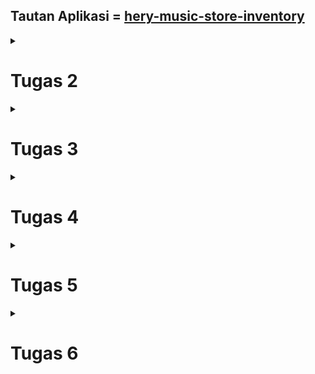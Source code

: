 ## Tautan Aplikasi = [hery-music-store-inventory](https://hery-music-store-inventory.adaptable.app/main/)

<details>
<summary><b><h1>Tugas 2</h1></b></summary>

### 1. Jelaskan bagaimana cara kamu mengimplementasikan checklist di atas secara step-by-step.

   1. Membuat sebuah proyek Django baru.
      - Pertama buat virtual environment pada direktori lokal untuk proyek Django
        ```
        python -m venv env
        ```
      - Aktifkan virtual environment dengan perintah
        ```
        env\Scripts\activate.bat
        ```
      - Saya buat berkas `requirements.txt` pada direktori yang sama dan Saya tambahkan beberapa dependencies
      - Saya Pasang dependencies untuk proyek dengan perintah
        ```
        pip install -r requirements.txt
        ```
      - Saya buat proyek Django saya dengan perintah
        ```
        django-admin startproject hery_music_store_inventory .
        ```
      - Untuk keperluan deployment, saya tambahkan  `"*"` untuk `ALLOWED_HOSTS` di `settings.py`
      - Terakhir, saya tambahkan berkas `.gitignore` agar beberapa hal dapat diabaikan GitHub
        
  2. Membuat aplikasi dengan nama `main` pada proyek tersebut.
     - Pada virtual environment, saya jalankan perintah `python manage.py startapp main` untuk membuat aplikasi main pada proyek
     - Saya tambahkan `'main'` pada variabel `INSTALLED_APPS` di `settings.py` yang berada pada direktori proyek
     - Lalu saya tambahkan folder `templates` pada direktori `main`, dan di dalamnya saya buat berkas `main.html` sebagai template html
       
  3. Melakukan routing pada proyek agar dapat menjalankan aplikasi `main`.
     - Pada berkas `urls.py` pada direktori proyek, saya tambahkan `path('main/', include('main.urls')),` pada variabel `urlpatterns`
       
  4. Membuat model pada aplikasi `main` dengan nama `Item`
     - Pada `models.py`, saya tambahkan class `Item` dengan atribut:
       - name
       - date_added
       - price
       - description
       - amount
         
  5. Membuat sebuah fungsi pada `views.py` untuk dikembalikan ke dalam sebuah template HTML yang menampilkan nama aplikasi serta nama dan kelas kamu.
     - Pada `views.py` saya tambahkan fungsi dengan nama `show_main` dengan context `'application_name'`, `name`, dan `class`. lalu saya render context ke `main.html`
     - Pada `main.html` saya buat parameter bebas dengan sintaks `{{  }}` dimana nilai dari konteks akan di oper kedalam parameter bebas tersebut

  6. Membuat sebuah routing pada `urls.py` aplikasi `main` untuk memetakan fungsi yang telah dibuat pada `views.py`.
     - pada direktori `main`, saya tambahkan berkasa baru `urls.py`, didalamnya saya tambahkan variabel `app_name = 'main'` dan variabel `urlpatterns` yang didalamnya saya tambahkan `path('', show_main, name='show_main'),`

   7. Melakukan deployment ke Adaptable terhadap aplikasi yang sudah dibuat.
      - Sebelum melakukan deployment, saya lakukan `add`, `commit`, `push` pada repositori GitHub bernama hery_music_store_inventory
      - Setelah itu saya deploy aplikasi saya ke Adaptable dengan ketentuan template deployment `Python App Template` dan tipe basis data `PostgreSQL`
     
### 2. Buatlah bagan yang berisi request client ke web aplikasi berbasis Django beserta responnya dan jelaskan pada bagan tersebut kaitan antara `urls.py`, `views.py`, `models.py`, dan berkas `html`.
![Bagan](https://github.com/MahogaHeryasa/hery_music_strore_inventory/assets/124902537/1a5949be-60ac-4669-8f0f-2d8f80af8d41)

### 3. Jelaskan mengapa kita menggunakan virtual environment? Apakah kita tetap dapat membuat aplikasi web berbasis Django tanpa menggunakan virtual environment?

Virtual environment digunakan untuk menggisolasi ketergantungan dan kebutuhan library suatu proyek. Virtual environment memungkinkan suatu proyek menggunakan suatu versi Django dan suatu proyek lain menggunakan versi Django yang lain. Kita tetap dapat membuat aplikasi web berbasis Django tanpa menggunakan virtual environment, namun semua proyek yang ada hanya akan menggunakan versi Django tertinggi sehingga tidak terdapat isolasi untuk masing-masing proyek.    

### 4. Jelaskan apakah itu MVC, MVT, MVVM dan perbedaan dari ketiganya.

- MVC: Arsitektur yang menggunakan `Model` sebagai penggelola data dan pengghubung dengan database, `View` menampilkan response berdasarkan input pengguna, `Controller` sebagai penerima input dan komunikator antara view dan model
- MVT: Arsitektur yang menggunakan `Model` sebagai penggelola data dan pengghubung dengan database, `View` yang menampilkan response berdasarkan data pada database dan ditampilkan melalui template html, `Template` Template HTML yang berfungsi sebagai tampilan untuk user
- MVVM: Arsitektur yang menggunakan `Model` sebagai penggelola data dan pengghubung dengan database, `View` yang menampilkan response, `ViewModel` sebagai penggubung langsung antara model dan view. ViewModel terdiri dair Model yang diubah menjadi View

Perbasarkan penjelasan diatas, perbedaan antara ketiganya adalah MVC berfokus pada pengendalian alur kerja aplikasi, MVT memiliki view yang berperan lebih sebagai pengendali tampilan, sementara logika bisnisnya diatur di Model dan Template, dan MVVM memiliki sistem yang mengikat data dengan tampilan secara langsung. 

</details>

<details>
<summary><b><h1>Tugas 3</h1></b></summary>

### 1. Apa perbedaan antara form POST dan form GET dalam Django?

Form POST digunakan ketika permintaan pada form akan merubah kondisi sistem server, POST dapat merubah database pada server secara langsung. implementasi form POST lebih aman dibandingkan form GET karena nilai variabel data tidak ditampilkan di URL. Sementara form GET membungkus data pada form dengan sistem 'key & value' lalu data tersebut dimasukkan kealam sebuah URL, sehingga implementasinya kurang aman dibandingkan form POST karena semua orang dapat mengakses URL tersebut. Form GET hanya mengembalikan suatu data namun tidak merubah kondisi sistem server dan tidak ada data yang masuk database.

### 2. Apa perbedaan utama antara XML, JSON, dan HTML dalam konteks pengiriman data?

HTML adalah pilar utama dalam pengembangan platform, HTML digunakan sebagai struktur suatu halaman pada web, sehingga pengiriman data juga tergabung dalam struktur tersebut. Sementara, JSON dan XML adalah representasi data yang digunakan dalam pertukaran data antaraplikasi. JSON mengrimkan data dengan sistem 'key & value', mudah di baca, dan cocok untuk data yang ringan. XML mengirimkan data dengan sistem terstruktur seperti *tree*, dimulai dari *root* dan masuk ke *branch*, cocok untuk data yang terstruktur dan *self-describing*. 

### 3. Mengapa JSON sering digunakan dalam pertukaran data antara aplikasi web modern?

JSON sering digunakan dalam pertukaran data antara aplikasi web modern karena memiliki format yang ringan dan efisien, mudah dipahami oleh manusia dan mesin, independen dari bahasa pemrograman, memiliki kompabilitas dengan JavaScript yang juga mempermudah penulisan dan pembacaan data, serta tidak memerlukan tag seperti pada format XML. 

### 4. Jelaskan bagaimana cara kamu mengimplementasikan checklist di atas secara step-by-step

   1. Membuat input `form` untuk menambahkan objek model pada app sebelumnya.
      - Pertama saya buat file `forms.py` pada direktori `main` sebagai struktur form
      - Pada `forms.py` saya buat class `ItemForm`  
        ``` python
         class ItemForm(ModelForm):
             class Meta:
                 model = Item
                 fields = ["name", "price", "description", "amount"]
        ```
        class ini digunakan sebagai struktur yang menyambungkan model dan field model yang akan digunakan untuk menyimpan data dari form
      - Saya buat berkas `create_item.html` pada direktori `main/templates` sebagai template html yang menunjukkan form
      - Pada `views.py` saya tambahkan fungsi `create_item`
        ``` python
        def create_item(request):
             form = ItemForm(request.POST or None)
   
             if form.is_valid() and request.method == "POST":
                 form.save()
                 return HttpResponseRedirect(reverse('main:show_main'))
   
             context = {'form': form}
             return render(request, "create_item.html", context)
        ```
        fungsi ini digunakan untuk membuat form yang ditunjukkan ke client melalui `create_item.html` dan menyimpan data dari form tersebut
      - pada fungsi `show main` saya tambahkan `items` pada `context` dimana `items = Item.objects.all()`, untuk menunjukkan items di database yang telah di add di form
      - pada `main.html` saya tambahkan tabel yang menunjukkan seluruh item di database
        
   2. Tambahkan 5 fungsi `views` untuk melihat objek yang sudah ditambahkan dalam format HTML, XML, JSON, XML by ID, dan JSON by ID.
      - fungsi HTML pada `views.py` adalah fungsi `show_main` yang sudah dibuat sebelumnya
      - fungsi XML pada `views.py` adalah fungsi `show_xml` yang saya tambahkan
        ``` python
        def show_xml(request):
          data = Item.objects.all()
          return HttpResponse(serializers.serialize("xml", data), content_type="application/xml")
        ```
        fungsi ini mengambil seluruh item dan mengembalikannya dalam format xml
      - fungsi JSON pada `views.py` adalah fungsi `show_json` yang saya tambahkan
        ``` python
         def show_json(request):
             data = Item.objects.all()
             return HttpResponse(serializers.serialize("json", data), content_type="application/json")
        ```
        fungsi ini mengambil seluruh item dan mengembalikannya dalam format json
      - fungsi XML by ID pada `views.py` adalah fungsi `show_xml_by_id` yang saya tambahkan
        ``` python
         def show_xml_by_id(request, id):
             data = Item.objects.filter(pk=id)
             return HttpResponse(serializers.serialize("xml", data), content_type="application/xml")
        ```
        fungsi ini mengambil salah satu item berdasarkan id nya dan mengembalikannya dalam format xml
      - fungsi JSON by ID pada `views.py` adalah fungsi `show_json_by_id` yang saya tambahkan
        ``` python
         def show_json_by_id(request, id):
             data = Item.objects.filter(pk=id)
             return HttpResponse(serializers.serialize("json", data), content_type="application/json")
        ```
        fungsi ini mengambil salah satu item berdasarkan id nya dan mengembalikannya dalam format json
        
   3. Membuat routing URL untuk masing-masing `views` yang telah ditambahkan.
      - pada `urls.py` yang berada di direktori `main` saya import semua jenis `views` yang telah dibuat
        ``` python
        from main.views import show_main, create_item, show_xml, show_json, show_xml_by_id, show_json_by_id
        ```
      - saya tambahkan path url pada list `urlpatterns` dari semua `views` (kecuali show_main yang telah ditambahkan sebelumnya)
        ``` python
        ...
        path('xml/', show_xml, name='show_xml'),
        path('json/', show_json, name='show_json'), 
        path('xml/<int:id>/', show_xml_by_id, name='show_xml_by_id'),
        path('json/<int:id>/', show_json_by_id, name='show_json_by_id'),
        ...
        ```
### Screenshot dari hasil akses URL pada Postman

![messageImage_1695143950878](https://github.com/MahogaHeryasa/hery_music_strore_inventory/assets/124902537/622c16d3-01b2-4dae-bcef-7409b8c0b1a9)

![messageImage_1695143978588](https://github.com/MahogaHeryasa/hery_music_strore_inventory/assets/124902537/1b65f895-96b2-429d-b2f7-4bf606ba6a77)

![messageImage_1695144006197](https://github.com/MahogaHeryasa/hery_music_strore_inventory/assets/124902537/7351f0db-5987-4004-97c9-3d6f1f206fcc)

![messageImage_1695144098125](https://github.com/MahogaHeryasa/hery_music_strore_inventory/assets/124902537/67a10bf9-98bc-40a3-b39c-43572b4a8b6a)

![messageImage_1695144073686](https://github.com/MahogaHeryasa/hery_music_strore_inventory/assets/124902537/fd197266-eea5-4ddb-8680-2fb1f8617fb0)

</details>

<details>
<summary><b><h1>Tugas 4</h1></b></summary>

### 1. Apa itu Django `UserCreationForm`, dan jelaskan apa kelebihan dan kekurangannya?
`UserCreationForm` adalah modul *build-in* pada Django yang bertindak sebagai form untuk membuat akun user baru pada aplikasi kita. for ini memiliki tiga `fields`, username, password1, dan password2(Digunakan untuk mengkonfirmasi password). Beberapa kelebihan `UserCreationForm` diantaranya, mudah digunakan karena hanya perlu mengimpor dan mengimplementasikkannya pada method di views.py, validasi input sudah dibuat secara otomatis dari `UserCreationForm`, serta mudah diintegrasikan dengan model `user` bawaan Django. Namun, `UserCreationForm` juga memiliki kekurangan diantaranya, tampilan form yang sangat sederhana sehingga kurangnya sentuhan personalisasi dari segi design, sistem keamanan dan autentikasi bawaan `UserCreationForm` yang kurang, serta kurangnya fungsionalitas seperti verivikasi email yang memerlukan kustomisasi yang kompleks sehingga mematahkan fungsi awal `UserCreationForm` yang seharusnya memudahkan.

### 2. Apa perbedaan antara autentikasi dan otorisasi dalam konteks Django, dan mengapa keduanya penting?
   - Autentikasi adalah proses verifikasi kesesuaian pengguna dan indetitas pengguna yang mereka klaim sebagai kebenaran identitas mereka.
   - Otorisasi adalah pembatasan terhadap hal yang boleh dan tidak boleh dilakukan di aplikasi oleh user yang telah ter-autentikasi.

Kedua hal ini penting karena dengan autentikasi dan otorisasi keamanan privasi data pengguna aplikasi kita terjaga dan  sistem aplikasi kita terjaga dengan aman dengan adanya batasan user. 

### 3. Apa itu cookies dalam konteks aplikasi web, dan bagaimana Django menggunakan cookies untuk mengelola data sesi pengguna?

Cookies adalah kumpulan data yang berisi rekam jejak dan aktivitas user ketika user menelusuri sebuah web. Cookies diterima komputer dari sebuah situs dan dikirimakan kembali ke situs yang dikunjungi sehingga *activity, preferences, login information* user dapat diingat sebuah web. Django menangani cookies secara otomatis. Ketika user menyimpan atau mengambil data dari suatu sesi web, Django akan menghasilkan cookie sesi yang sesuai dan mengirimkannya ke user.

### 4. Apakah penggunaan cookies aman secara default dalam pengembangan web, atau apakah ada risiko potensial yang harus diwaspadai?

Secara default, penggunaan cookies aman-aman saja jika cookies digunakan untuk menyimpan data user yang tidak rahasia, namun masih terdapat beberapa resiko potensial yang harus diwaspadai diantaranya, 
 - Session Hijacking: ketika cookies sesi dicuri oleh penyerang dan penyerang tersebut dapat dengan sah menjadi pengguna yang memiliki cookies sesi tersebut, penyerang dapat mengambil serta mengubah data pengguna didalam aplikasi.
 - Cookies Poisoning: ketika penyerang mencoba meracuni cookie pengguna dengan data yang tidak sah atau berbahaya.
 - Autauthentication bypass: user dapat menggunakan cookies untuk menembus otoritas aplikasi kita
 - Man-in-the-Middle (MITM) Attacks: serangan dari seorang penyerang yang berinteraksi diantara aplikasi dan user, penyerang bisa mengambil cookie saat berkomunikasi dengan server dan mengambil data privasi user.

### 5. Jelaskan bagaimana cara kamu mengimplementasikan checklist di atas secara step-by-step.

   1. Mengimplementasikan fungsi registrasi, login, dan logout untuk memungkinkan pengguna untuk mengakses aplikasi sebelumnya dengan lancar.
      - Pertama, saya *import* beberapa method dan class untuk pembuatan form registerasi dan login serta fungsi logout
        ``` python
        from django.shortcuts import redirect
        from django.contrib.auth.forms import UserCreationForm
        from django.contrib import messages
        from django.contrib.auth import authenticate, login, logout
        from django.contrib.auth.decorators import login_required  
        ```
      - Saya buat fungsi `register`, `login_user`, `logout_user` pada berkas `views.py`
         - fungsi `register` akan menerima user baru dengan menggunakan `UserCreationForm` dan menyimpannya pada database
          ``` python
          def register(request):
             form = UserCreationForm()

          if request.method == "POST":
              form = UserCreationForm(request.POST)
              if form.is_valid():
                  form.save()
                  messages.success(request, 'Your account has been successfully created!')
                  return redirect('main:login')
             context = {'form':form}
             return render(request, 'register.html', context)
          ```
          - fungsi `login_user` akan menerima input username dan password dan akan dicocokan dengan user pada data base dengan method `authenticate`
            ``` python
            def login_user(request):
                if request.method == 'POST':
                  username = request.POST.get('username')
                  password = request.POST.get('password')
                  user = authenticate(request, username=username, password=password)
                  if user is not None:
                     login(request, user)
                     return redirect('main:show_main')
                 else:
                     messages.info(request, 'Sorry, incorrect username or password. Please try again.')
                context = {}
                return render(request, 'login.html', context)
            ```
          - fungsi `logout_user` akan me-*logout* user yang berada pada server dan melakukan *redirect* ke halaman login kembali
            ``` python
            def logout_user(request):
                logout(request)
                return redirect('main:login')
            ```
      - Saya buat template html `register.html` dan `login.html` pada direktori `main\templates` sebagai tampilan form register dan login serta tombol `logout` pada `main.html`
      - Saya *import* fungsi-fungsi diatas pada `urls.py` untuk melakukan routing
        ``` python
        from main.views import ... register, login_user, logout_user
        ```
      - Saya tambahkan path url pada list `urlpatterns`
        ``` python
        ...
        path('register/', register, name='register'),
        path('login/', login_user, name='login'),
        path('logout/', logout_user, name='logout'),
        ...
        ```    
   2. Menghubungkan model `Item` dengan `User`.
      - Pertama, saya *import* class User untuk menyambungkan user pada models
        ``` python
        from django.contrib.auth.models import User
        ```
      -  Saya tambahkan atribut `user` pada model `Item` untuk menyimpan user pada database
         ``` python
         user = models.ForeignKey(User, on_delete=models.CASCADE)
         ```
      - Pada fungsi `create_item` saya tambahkan potongan kode berikut agar item yang dibuat sesuai dengan user yang login
        ``` python
        ...
        if form.is_valid() and request.method == "POST":
           item = form.save(commit=False)
           item.user = request.user
           item.save()
        ...
        ```
      - Saya lakukan migrasi aplikasi untuk atribut baru `user` pada model `Item` degan perintah `python manage.py makemigration` dan `python manage.py migrate`
        
   4. Membuat dua akun pengguna dengan masing-masing tiga *dummy data* menggunakan model yang telah dibuat pada aplikasi sebelumnya untuk setiap akun di lokal.

      - Pertama, regiter dua user pada form `registeration` aplikasi yang telah dibuat
        
        ![image](https://github.com/MahogaHeryasa/hery_music_strore_inventory/assets/124902537/e11417db-5b21-4ea0-be6c-6c095e388657)

        ![image](https://github.com/MahogaHeryasa/hery_music_strore_inventory/assets/124902537/9b00b9c8-7880-4f64-a8f3-c325608c6b46)

      - Login kedua user tersebut

        ![image](https://github.com/MahogaHeryasa/hery_music_strore_inventory/assets/124902537/47aa78be-87d1-458b-b77a-2943fc888924)

        ![image](https://github.com/MahogaHeryasa/hery_music_strore_inventory/assets/124902537/a61d74d9-4e34-4568-8fcb-dc79e2f00a14)

      - Tambahkan tiga item dengan mengisi form `create_item`

        ![image](https://github.com/MahogaHeryasa/hery_music_strore_inventory/assets/124902537/3ee83374-8077-4156-91c1-9890d4227470)

      - Berikut hasil kedua akun pengguna

        ![image](https://github.com/MahogaHeryasa/hery_music_strore_inventory/assets/124902537/081449ce-83ff-4e39-953e-83a9cdf2e569)

        ![image](https://github.com/MahogaHeryasa/hery_music_strore_inventory/assets/124902537/fdb6c195-3848-42ae-add7-a2cb6f96c756)

   6. Menampilkan detail informasi pengguna yang sedang `logged in` seperti username dan menerapkan `cookies` seperti last login pada halaman utama aplikasi.
      - Pada fungsi `show_main` saya tambahkan context `user_name` untuk memberikan nama user login pada template `main.html` 
        ``` python
        'user_name': request.user.username,
        ```
      - Pada `main.html` saya tambahkan
        ``` html
        ...
        <h3 style="color:#99764b;">User: {{ user_name }} </h3>
        ...
        ```
        untuk menampilkan user yang login pada web
      - Saya lakukan import `import datetime` untuk waktu login pada penerapan `cookies`
      - Pada fungsi `login_user` saya ubah blok kode bagian berikut
        ``` python
        ...
        if user is not None:
          login(request, user)
          response = HttpResponseRedirect(reverse("main:show_main")) 
          response.set_cookie('last_login', str(datetime.datetime.now()))
          return response
        ...
        ```
        agar set cookie waktu `'last_login'` pada user yang baru login,
        dan mengubah fungsi `logout_user`
        ``` python
        def logout_user(request):
          logout(request)
          response = HttpResponseRedirect(reverse('main:login'))
          response.delete_cookie('last_login')
          return response
        ```
        agar menghapus cookie saat user logout
      - Pada fungsi `show_main` saya tambahkan context `last_login` untuk memberikan waktu user terakhir login pada template `main.html` 
        ``` python
        'last_login': request.COOKIES['last_login'],
        ```
      - Pada `main.html` saya tambahkan
        ``` html
        ...
        <h5>{{user_name}}'s last login: {{ last_login }}</h5>
        ...
        ```
        untuk menampilkan waktu terakhir login user
            
</details>

<details>
<summary><b><h1>Tugas 5</h1></b></summary>

 ### 1. Jelaskan manfaat dari setiap element selector dan kapan waktu yang tepat untuk menggunakannya.
 Element selector CSS berguna untuk menyeleksi atau mengelompokkan elemen HTML yang akan mengaplikasikan *style* CSS yang sama.
  - Selektor Tag
    - Manfaat: digunakan untuk memilih semua elemen dengan tag HTML tertentu 
    - Waktu penggunaan: ketika ingin mengaplikasikan *style* CSS pada semua tag HTML yang sama
  - Selektor Class
    - Manfaat: digunakan untuk mengelompokkan elemen HTML berdasarkan class yang kita buat
    - Waktu penggunaan: ketika ingin mengaplikasikan *style* CSS pada elemen tertentu tanpa mempengaruhi elemen-elemen lain
  - Selektor Id
    - Manfaat: digunakan untuk memilih elemen HTML spseifik berdasarkan id yang unik dan hanya satu pada berkas HTML
    - Waktu penggunaan: ketika ingin mengaplikasikan *style* CSS pada satu elemen speifik
  - Selektor Class
    - Manfaat: digunakan untuk memilih elemen berdasarkan atribut HTML mereka
    - Waktu penggunaan: ketika ingin mengaplikasikan *style* CSS pada salah satu atribut elemen sperti elemen input yang memiliki atribut tipe
  - Selektor Universal
    - Manfaat: digunakan untuk memilih semua elemen pada berkas HTML
    - Waktu penggunaan: ketika ingin mengaplikasikan *style* CSS pada semua elemen
  - Selektor Class
    - Manfaat: digunakan untuk memilih elemen semu seperti state pada elemen, elemen before dan after, elemen ganjil, dan sebagainya.
    - Waktu penggunaan: ketika ingin mengaplikasikan *style* CSS pada elemen berdasarkan aksi atau kondisi tertentu.

 ### 2. Jelaskan HTML5 Tag yang kamu ketahui.
  - `<article>`: Mengidentifikasi konten artikel yang berdiri sendiri.
  - `<datalist>`: Kumpulan opsi default untuk elemen `<input>`
  - `<header>`: Representasi dari *header* pada suatu dokumen atau bagian tertentu.
  - `<footer>`: Representasi dari *footer* pada suatu dokumen atau bagian tertentu.
  - `<section>`: Untuk mendefinisikan *section* pada suatu dokumen seperti *header* dan *footer*

 ### 3. Jelaskan perbedaan antara margin dan padding.
 Margin dan padding digunakan untuk mengatur tata letak elemen pada berkas HTML. Margin diimplementasikan dengan membuat ruang kosong di luar elemen sehingga tidak mempengaruhi ukuran elemen namun mempengaruhi jarak antara elemen tersebut dengan yang lain serta mempengaruhi keseluruhan berkas. Sementara padding diimplementasikan dengan membuat ruang kosong didalam elemen sehingga tidak mempengaruhi jarak antara elemen lain namun mempengaruhi ukuran elemen itu sendiri.
 
 ### 4. Jelaskan perbedaan antara framework CSS Tailwind dan Bootstrap. Kapan sebaiknya kita menggunakan Bootstrap daripada Tailwind, dan sebaliknya?
 Tailwind diimplementasikan pada design html dengan menggabungkan kelas-kelas utilitas yang telah terdefinisikan sebelumnya, memiliki berkas CSS yang lebih ringan, memiliki flexsibilitas *customization* yang tinggi, namun lebih kompleks dikarenakan perlu menggabungkan kelas-kelas utilitas untuk mencapai tampilan yang diinginkan. Sementara bootstrap diimplementasikan pada design html secara langsung dengan komponen dan gaya yang telah didefinisikan oleh bootstrap, memiliki design repetetif dan minim *customization*, namun lebih mudah digunakan.

 Bootstrap sebaiknya digunakan daripada Tailwind ketika kita perlu membuat proyek yang tidak memakan waktu atau pemula yang baru mengenali pemengembangan web, implementasi design akan lebih mudah dengan komponen bawaan Bootstrap. Sebaliknya Tailwind digunakan ketika proyek kita memerlukan kontrol yang lebih besar terhadap tampilan, namun rela melakukan pekerjaan yang lebih banyak untuk mengatur hal tersebut.  

 ### 5. Jelaskan bagaimana cara kamu mengimplementasikan checklist di atas secara step-by-step.

  - Kustomisasi desain pada templat HTML yang telah dibuat pada Tugas 4 dengan menggunakan CSS atau CSS framework (seperti Bootstrap, Tailwind, Bulma)
    1. Menambahkan Bootstrap pada aplikasi dengan menambahkan link bootstrap pada base.html 
      ``` html
      <head>
      ...
          {% block meta %}
          {% endblock meta %}
          <link href="https://cdn.jsdelivr.net/npm/bootstrap@5.3.2/dist/css/bootstrap.min.css" rel="stylesheet" integrity="sha384-T3c6CoIi6uLrA9TneNEoa7RxnatzjcDSCmG1MXxSR1GAsXEV/Dwwykc2MPK8M2HN" crossorigin="anonymous">
          <script src="https://code.jquery.com/jquery-3.6.0.min.js" integrity="sha384-KyZXEAg3QhqLMpG8r+J4jsl5c9zdLKaUk5Ae5f5b1bw6AUn5f5v8FZJoMxm6f5cH1" crossorigin="anonymous"></script>
          <script src="https://cdn.jsdelivr.net/npm/@popperjs/core@2.11.8/dist/umd/popper.min.js" integrity="sha384-I7E8VVD/ismYTF4hNIPjVp/Zjvgyol6VFvRkX/vR+Vc4jQkC+hVqc2pM8ODewa9r" crossorigin="anonymous"></script>
          <script src="https://cdn.jsdelivr.net/npm/bootstrap@5.3.2/dist/js/bootstrap.min.js" integrity="sha384-BBtl+eGJRgqQAUMxJ7pMwbEyER4l1g+O15P+16Ep7Q9Q+zqX6gSbd85u4mG4QzX+" crossorigin="anonymous"></script>
      </head>
      ...
      ```

    2. Kustomisasi `login.html`
      - mengimplementasikan template Bootstrap yang menggunakan card sebagai tempat menyimpan form login 
      ``` html
    {% extends 'base.html' %}

    {% block meta %}
        <title>Login</title>
    {% endblock meta %}

    {% block content %}

    <div class = "login">

        <section class="vh-100" style="background-color: #5a0000;">
            <div class="container py-5 h-100">
              <div class="row d-flex justify-content-center align-items-center h-100">
                <div class="col col-xl-10">
                  <div class="card" style="border-radius: 1rem;">
                    <div class="row g-0">
                      <div class="col-md-6 col-lg-5 d-none d-md-block">
                        <img src="https://i.pinimg.com/564x/65/fb/e8/65fbe8ca3f041e799c434c15509e71e2.jpg"
                          alt="login form" class="img-fluid" style="border-radius: 1rem 0 0 1rem;" />
                      </div>
                      <div class="col-md-6 col-lg-7 d-flex align-items-center">
                        <div class="card-body p-4 p-lg-5 text-black">
          
                          <form method="POST" action="">
                            {% csrf_token %}
                            <div class="d-flex align-items-center mb-3 pb-1">
                              <img src="https://clipartcraft.com/images/guitar-logo-8.png" alt="Logo" width="50" height="50" style="margin-right: 10px;">
                              <span class="h2 fw-bold mb-0">Hery Music Store Inventory</span>
                            </div>
                            <br/> <br/> 
                            <h5 class="fw-normal mb-3 pb-3" style="letter-spacing: 1px;">Login</h5>
          
                            <div class="form-outline mb-4">
                              <input type="text" name="username" id="Username" class="form-control form-control-lg" placeholder="Username"/>
                              <!-- <label for="Username">Username</label> -->
                            </div>
          
                            <div class="form-outline mb-4">
                              <input type="password" name="password" id="pwpw" class="form-control form-control-lg" placeholder="Password"/>
                              <!-- <label class="form-label" for="pwpw">Password</label> -->
                            </div>
          
                            <div class="pt-1 mb-4">
                              <button class="btn btn-dark btn-lg btn-block" type="submit" value="Login">Login</button>
                            </div>
                            
                            {% if messages %}
                            <ul>
                                {% for message in messages %}
                                    <li>{{ message }}</li>
                                {% endfor %}
                            </ul>
                            {% endif %}   
          
                            <p class="mb-5 pb-lg-2" style="color: #393f81;">Don't have an account? <a href="{% url 'main:register' %}"
                                style="color: #393f81;">Register here</a></p>
                          </form>
          
                        </div>
                      </div>
                    </div>
                  </div>
                </div>
              </div>
            </div>
          </section>
          
    </div>

    {% endblock content %}
      ```

    3. Kustomisasi `register.html`
      - mengimplementasikan template Bootstrap yang menggunakan card sebagai tempat menyimpan form register
      ``` html
      {% extends 'base.html' %}

      {% block meta %}
          <title>Register</title>
      {% endblock meta %}

      {% block content %}  

      <div class = "login">
          
          <section class="vh-100" style="background-color: #5a0000;">
              <div class="container py-5 h-100">
                <div class="row d-flex justify-content-center align-items-center h-100">
                  <div class="col-12 col-md-8 col-lg-6 col-xl-5">
                    <div class="card shadow-2-strong" style="border-radius: 1rem;">
                      <div class="card-body p-5 text-left">
            
                        <h3 class="mb-5">Sign in</h3>
                        
                        <form method="POST">
                          {% csrf_token %} 
                          <div class="form-outline mb-4">
                            <input type="text" id="id_username"  class="form-control form-control-lg" name="{{ form.username.name }}" placeholder="Username"/>
                          </div>
              
                          <div class="form-outline mb-4">
                            <input type="password" id="id_password1" class="form-control form-control-lg" name="{{ form.password1.name }}" placeholder="Password"/>
                          </div>
              
                          <div class="form-outline mb-4">
                            <input type="password" id="id_password2" class="form-control form-control-lg" name="{{ form.password2.name }}" placeholder="Re-type Password"/>
                          </div>
                          <hr class="my-4">
                          <button class="btn btn-primary btn-dark btn-block" type="submit" name="submit" value="Daftar">Register</button>
                        </form>
                        {% if messages %}  
                        <ul>   
                            {% for message in messages %}  
                                <li>{{ message }}</li>  
                                {% endfor %}  
                        </ul>   
                        {% endif %} 
                      </div>
                    </div>
                  </div>
                </div>
              </div>
          </section>  
      </div>  

      {% endblock content %}
      ```
    4. Kustomisasi `create_item.html`
      - mengimplementasikan template Bootstrap yang menggunakan card sebagai tempat menyimpan form create item
      ``` html
    ...
    {% block content %}
    <section class="intro">
        <div class="bg-image-vertical h-100" style="background-color: #f2f2f2;
                background-image: url(https://guitar.com/wp-content/uploads/2021/04/guitar-shop@1400x1050.jpg);
              ">
          <div class="mask d-flex align-items-center">
            <div class="container" style="margin-top: 6rem; margin-bottom: 6rem;">
              <div class="row justify-content-center">
                <div class="col-12 col-lg-10">
                  <div class="card" style="border-radius: 1rem;">
                    <div class="card-body p-5" >
      
                      <h1 class="mb-5 text-center">Item Atribute</h1>
                      <br/>
                      <form method="POST">
                        {% csrf_token %}
                        <div class="form-outline mb-4">
                            <input type="text" id="form6Example3" class="form-control" placeholder="Name" name="name"/>
                        </div>
                        <div class="form-outline mb-4">
                          <input type="number" id="form6Example4" class="form-control" placeholder="Price" name="price"/>
                        </div>
                        <div class="form-outline mb-4">
                          <input type="number" id="form6Example5" class="form-control" placeholder="Amount" name="amount"/>
                        </div>
                        <div class="form-outline mb-4">
                          <textarea class="form-control" id="form6Example7" rows="4" placeholder="Description" name="description"></textarea>
                        </div>

                        <button type="submit" class="btn btn-dark btn-rounded btn-block" value="Add Product">Place Item in Inventory</button>
                      </form>
      
                    </div>
                  </div>
                </div>
              </div>
            </div>
          </div>
        </div>
      </section>

    {% endblock %}
      ```
      - Menambahkan *internal style sheet CSS* pada berkas `create_item.html` untuk memodifikasi ketentuan *background image*
      ``` html
      {% extends 'base.html' %} 
      <style>
          .intro {
              height: 100%;
          }

          .bg-image-vertical {
              position: relative;
              background-repeat: repeat;
              background-position: right center;
              background-size: auto 100%;
          }
      </style>
      ...
      ```
    5. Kustomisasi `main.html`
      - Mengimplementasikan komponen Bootstrap navbar pada tampilan daftar inventori dan menempatkan komponen *Add Item*, *Logout*, dan *last login User* didalamnya
      ``` html
      ...
      {% block content %}
      <nav class="navbar navbar-dark shadow fixed-top">
          <div class="container-fluid">
          <a class="navbar-brand" style="color: #f2f2f2;">
              <img src="https://clipartcraft.com/images/guitar-logo-8.png" alt="logo" width="50" height="50">   Hery Music Store Inventory
          </a>
          <button class="navbar-toggler" type="button" data-bs-toggle="collapse" data-bs-target="#navbarNavDropdown" aria-controls="navbarNavDropdown" aria-expanded="false" aria-label="Toggle navigation">
              <span class="navbar-toggler-icon"></span>
          </button>
          <div class="collapse navbar-collapse" id="navbarNavDropdown">
              <ul class="navbar-nav">
              <li class="nav-item dropdown">
                  <a class="nav-link dropdown-toggle" href="#" role="button" data-bs-toggle="dropdown" aria-expanded="false" style="color: #f2f2f2;">
                      Option
                  </a>
                  <ul class="dropdown-menu">
                  <li><a class="dropdown-item" href="{% url 'main:logout' %}">Logout</a></li>
                  <li><a class="dropdown-item" href="{% url 'main:create_item' %}">Add Item</a></li>
                  </ul>
              <li class="nav-item dropdown">
                      <a class="nav-link" href="#">last login: {{last_login}}.</a>
              </li>
              </li>
              </ul>
          </div>
          </div>
      </nav>
      ...
      ```

      - Mengimplementasikan komponen Bootstrap jumbotoron untuk menampilkan nama user serta tombol *Add Item*
      ``` html
      ...
      <div style="background: url(https://guitar.com/wp-content/uploads/2021/04/guitar-shop@1400x1050.jpg); font-family:Impact, Haettenschweiler, 'Arial Narrow Bold', sans-serif" class="jumbotron bg-cover text-white">
          <div class="container py-5 text-center">
              <br/> <br/> <br/><br/><br/><br/>
              <h1 class="display-4 font-weight-bold text-with-stroke">Welcome {{user_name}}, to Your Inventory</h1>
              <br/>
              <br/> <br/> <br/> <br/>
              <a href= "{% url 'main:create_item' %}" class="btn btn-light px-5">Add Item</a>
          </div>
      </div>
      ...
      ``` 
      - Mengimplementasikan komponen Bootstrap container yang menyimpan table dan komponen Bootstrap card untuk menampilkan produk
      ``` html
        ...
        <section class="py-5">
          <br/>
          <div class="container">
              <h1 style="color:#5a0000; text-align: center;">Total Items Stored in Inventory: {{counter}}</h1>
              <br/> <br/>
              <h5 style="color:#5a0000;"> List Item </h5> 
              <table>
                  <tr>
                      <th style="border: 1px solid #000000;">No</th>
                      <th style="border: 1px solid #000000;">Item</th>
                  </tr>
                  {% for item in items %}
                      <tr>
                          <td style="border: 1px solid #000000;">{{forloop.counter}}</td>
                          <td style="border: 1px solid #000000;">{{item.name}}</td>
                      </tr>
                  {% endfor %}
              </table>
              <br/> <br/> <br/>
              <h5 style="color:#5a0000;"> Catalog </h5>
              <div class="row">
                  {% for item in items %}
                      <div class="col-md-3 mb-5">
                          <div class="card" style="width: 18rem;">
                              <img class="card-img-top" src="https://clipartcraft.com/images/guitar-logo-8.png" alt="item">
                              <div class="card-body">
                                  <h5 class="card-title" style="color:#f2f2f2; white-space: wrap; ">{{item.name}}</h5>
                                  <p></p>
                                  <p class="card-text">Description: {{item.description}}</p>
                                  <p class="card-text">Price: {{item.price}}</p>
                                  <p class="card-text">Amount: {{item.amount}}</p>
                                  <a href="{% url 'main:increase' item.pk %}" class="btn btn-light">+</a>
                                  <a href="{% url 'main:decrease' item.pk %}" class="btn btn-light">-</a>
                                  <a href="{% url 'main:delete' item.pk %}" class="btn btn-light">DEL</a>
                              </div>
                              <div class="card-footer" style="background-color: #ffffff;">
                                  <small class="text-muted">Date Added: {{item.date_added}}</small>
                              </div>
                          </div>
                      </div>
                  <br/>    
                  {% endfor %}
              </div>
          </div>
      </section>
      ...
      ```
      - Mengimplementasikan komponen footer untuk menampilkan nama dan kelas
      ``` html
      ...
      </br>
        <footer id="sticky-footer" class="flex-shrink-0 py-4">
            <div class="container text-center">
              <small style="color: #f2f2f2;">Copyright &copy; {{ my_name }} of Class: {{ class }}</small>
            </div>
        </footer>
    {% endblock content %} 
      ```

      - Mengimplementasikan *internal style sheet CSS* untuk memodifikasi komponen
      ``` html
      {% extends 'base.html' %}

      {% block meta %}
          <style>
              .card {
              width: 500px; /* Adjust the desired width */
              height: 600px; /* Adjust the desired height */
              }

              .card-title {
                  height: 40px;
                  white-space: nowrap;
              }

              .card-body {
                  background-color: #920000;
              }

              .card-text {
                  color: #ecbdbd;
              }

              .navbar {
                  background-color: #920000;
              }

              footer {
                  height: 100px;
                  bottom: 0;
                  width: 100%;
                  position:sticky;
                  text-align: center;
                  background-color: #5a0000;

              }

              /* below this is for table */
              th, td{
                  padding: 8px;
                  text-align:left;
              }

              table {
                  border-collapse: collapse;
                  width: 100%;
                  border: 1px solid #000000;
              } 

              th {
                  background-color: #5a0000;
                  color: #f2f2f2;
              }
              
              tr:nth-child(even) {
                  background-color: #f2f2f2;
              }

              tr:nth-child(odd) {
                  background-color: #920000;
                  color: #f2f2f2;
              }

              tr:last-of-type {
                  background-color:#5a0000;
                  color: #f2f2f2;
              }

              .text-with-stroke{
                  -webkit-text-stroke: 1.5px black;
              }

          </style>
      {% endblock meta %}
      ...
      ```
      
</details>

<details>
<summary><b><h1>Tugas 6</h1></b></summary>
   
### 1. Jelaskan perbedaan antara asynchronous programming dengan synchronous programming.
Synchronous programming adalah konsep dimana setiap fungsi perlu dijalankan secara berurutan, fungsi selanjutnya dijalankan setelah menunggu fungsi sebelumnya selesai atau dengan kata lain menerapkan perilaku *blocking*. Pada pengembangan web, salah satu contoh penerapa synchronous programming adalah ketika kita harus di-*ridirect* ke url path lain ketika menjalankan suatu fungsi. Sementara asynchronous programming adalah konsep dimana setiap fungsi dapat dieksekusi secara bersamaan dan menerapakan perilaku *non-blocking*. Pada pengembangan web, salah satu contoh penerapan synchronous programming adalah ketika suatu fungsi menampilkan form pada suatu halaman yang sudah ada. 

### 2. Dalam penerapan JavaScript dan AJAX, terdapat penerapan paradigma event-driven programming. Jelaskan maksud dari paradigma tersebut dan sebutkan salah satu contoh penerapannya pada tugas ini.
Paradigma *event-driven programming* adalah paradigma pemrograman dimana alur suatu program ditentukan oleh suatu *event* yang terjadi seperti interaksi dari pengguna. Salah satu contoh penerapan dari paradigma *event-driven programming* pada soal ini adalah pada saat menampilakan form *add item* dengan menerapkan AJAX,
Pada potongan kode `document.getElementById("button_add").onclick = addItem`, tombol dengan id "button_add" akan dipasangkan dengan suatu *event handler* `.onclick`, sehingga pada saat tombol tersebut ditekan, program baru akan memanggil fungsi js `addItem` yang akan menampilkan form *add item* secara *asynchronous* dan melakukan *refresh catalog item* secara *asynchronous* ketika form tersebut di submit.    

### 3. Jelaskan penerapan asynchronous programming pada AJAX.
penerapan asynchronous programming pada AJAX adalah membiarkan web melakukan *HTTP request* kepada server dan menerima data tanpa memblokir eksekusi halaman utam yang sedang dijalankan. Hal tersebut memungkinkan halaman untuk meng-*update* konten didalamnya secara dinamis tanpa harus me-*refresh* halaman sehingga halaman dapat dijalankan secara responsif.

### 4. Pada PBP kali ini, penerapan AJAX dilakukan dengan menggunakan Fetch API daripada library jQuery. Bandingkanlah kedua teknologi tersebut dan tuliskan pendapat kamu teknologi manakah yang lebih baik untuk digunakan.
   - Fetch API memiliki ukuran yang lebih ringan, proses yang lebih cepat, ketersediaan pada browser yang lebih luas dibandingkan dengan jQuery yang perlu menerapkan library
   - jQuery memiliki utilitas dan konfigurasi yang lebih banyak dan luas, konfigurasi request yang lebih sederhana (dengan chaining) dibandingkan dengan Fetch API, namun dalam penerapan AJAX banyak utilitas jQuery yang tidak dipakai
   - Fetch API memiliki sintaks yang lebih mudah dipahami dibandingkan dengan jQuery

Menurut saya, dalam konteks penggunaanya untuk AJAX, lebih baik meggunakan Fetch API karena lebih cepat, lebih ringan, dan lebih mudah di pahami dengan sintaks yang konsisten dibandingkan dengan jQuery.

### 5. Jelaskan bagaimana cara kamu mengimplementasikan checklist di atas secara step-by-step.

#### 1. AJAX GET

- Ubahlah kode cards data item agar dapat mendukung AJAX GET.
  - Kode html total, list, dan card item yang tadinya berada didalam dokumen `main.html` langsung, dipindahkan ke dalam fungsi refresh item pada script js. Sehingga pada dokumen html hanya terdapat kode

    ``` html
    <h1 style="color:#5a0000; text-align: center;" id="item_total"></h1>
    <br/> <br/>
    <h5 style="color:#5a0000;"> List Item </h5>
    <table id="item_list"></table>
    <br/> <br/> <br/>
    <h5 style="color:#5a0000;"> Catalog </h5>
    <div class="row" id="item_card"></div>
    ```
    tag h1, table, dan row yang menyimpan card diberikan id yang akan di-*refrence* oleh fungsi yang me-*refresh* data item pada script js.
- Lakukan pengambilan task menggunakan AJAX GET.
  - Untuk mengimplementasikan AJAX GET perlu dibuat fungsi pada `views.py` yang mengambil semua data item user dengan format JSON

      ``` python
      def get_item_json(request):
        item = Item.objects.filter(user=request.user)
        return HttpResponse(serializers.serialize('json', item))
      ```
  - Setelah itu, Import fungsi `get_item_json` ke `urls.py` dan tambahkan path fungsi tersebut

    ``` python
    ...
    path('get-item/', get_item_json, name='get_item_json'),
    ...
    ```
  - Buat tag `<script></script>` pada `main.html` untuk menyimpan fungsi js didalamnya
  - Buat fungsi js yang akan mengambil seluruh data item user dengan melakukan `fetch` fungsi `get_item_json` pada `views.py` 

    ``` javascript
    ...
    async function getItem() {
        return fetch("{% url 'main:get_item_json' %}").then((res) => res.json())
    }
    ...
    ```
  - Buat fungsi js yang me-*refresh* data item secara asinkronus dan menampilkan seluruh item user ketika dipanggil

    ```javascript
    async function refreshItem() {
      const items = await getItem()
      document.getElementById("item_list").innerHTML = ""
      let htmlStringTable = `<tr>
          <th style="border: 1px solid #000000;">No</th>
          <th style="border: 1px solid #000000;">Item</th>
      </tr>`
      let loopCount = 1
      items.forEach((item) => {
          htmlStringTable += `\n<tr>
          <td style="border: 1px solid #000000;">${loopCount}</td>
          <td style="border: 1px solid #000000;">${item.fields.name}</td>
      </tr>` 
          loopCount++
      })
      document.getElementById("item_list").innerHTML = htmlStringTable

      document.getElementById("item_card").innerHTML = ""
      let htmlStringCard = ``
      let itemCount = 0
      items.forEach((item) => {
          htmlStringCard += 
          `<div class="col-md-3 mb-5">
              <div class="card" style="width: 18rem;">
                  <img class="card-img-top" src="https://clipartcraft.com/images/guitar-logo-8.png" alt="item">
                  <div class="card-body">
                      <h5 class="card-title" style="color:#f2f2f2; white-space: wrap; ">${item.fields.name}</h5>
                      <p></p>
                      <p class="card-text">Description: ${item.fields.description}</p>
                      <p class="card-text">Price: ${item.fields.price}</p>
                      <p class="card-text">Amount: ${item.fields.amount}</p>
                      <a href="increase/${item.pk}" class="btn btn-light">+</a>
                      <a href="decrease/${item.pk}" class="btn btn-light">-</a>
                      <a href="delete/${item.pk}" class="btn btn-light">DEL</a>
                      <button type="button" class="btn btn-light" onclick="deleteAJAX(${item.pk})">DEL AJAX</button>
                  </div>
                  <div class="card-footer" style="background-color: #ffffff;">
                      <small class="text-muted">Date Added: ${item.fields.date_added}</small>
                  </div>
              </div>
          </div>` 
          itemCount += item.fields.amount
      })
      document.getElementById("item_card").innerHTML = htmlStringCard

      document.getElementById("item_total").innerHTML = `Total Items Stored in Inventory: ` + itemCount
    }
    ``` 
    Fungsi ini menampilkan card, list, dan total item dengan algoritma yang sama ketika ditampilkan langsung di html secara asinkronus, hanya saja penerapannya disesuaikan dengan sintaks js.

#### 2. AJAX POST

- Buatlah sebuah tombol yang membuka sebuah modal dengan form untuk menambahkan item.
  - Bagian jumbotron halaman `main.html` ditambahkan suatu tombol html

    ``` html
    <button type="button" class="btn btn-light" data-bs-toggle="modal" data-bs-target="#addItem">Add Item by AJAX</button>
    ```
  - Tombol akan men-*toggle* modal form add item berikut agar terlihat ketika tombol tersebut ditekan

      ``` html
      <div class="modal fade" id="addItem" tabindex="-1" aria-labelledby="addItemLabel" aria-hidden="true">
          <div class="modal-dialog">
              <div class="modal-content">
                  <div class="modal-header">
                      <h1 class="modal-title fs-5" id="exampleModalLabel">Item Atribute</h1>
                      <button type="button" class="btn-close" data-bs-dismiss="modal" aria-label="Close"></button>
                  </div>
                  <div class="modal-body">
                      <form id="form" onsubmit="return false;">
                          {% csrf_token %}
                          <div class="mb-3">
                              <input type="text" class="form-control" id="name" name="name" placeholder="Name"></input>
                          </div>
                          <div class="mb-3">
                              <textarea class="form-control" id="description" name="description" placeholder="Description"></textarea>
                          </div>
                          <div class="mb-3">
                              <input type="number" class="form-control" id="price" name="price" placeholder="Price"></input>
                          </div>
                          <div class="mb-3">
                              <input type="number" class="form-control" id="amount" name="amount" placeholder="Amount"></input>
                          </div>
                      </form>
                  </div>
                  <div class="modal-footer">
                      <button type="button" class="btn btn-secondary" data-bs-dismiss="modal">Close</button>
                      <button type="button" class="btn btn-primary" id="button_add" data-bs-dismiss="modal">Add Item</button>
                  </div>
              </div>
          </div>
      </div>
      ```
- Modal di-trigger dengan menekan suatu tombol pada halaman utama. Saat penambahan item berhasil, modal harus ditutup dan input form harus dibersihkan dari data yang sudah dimasukkan ke dalam form sebelumnya.
  - Untuk mengimplementasikan hal tersebut, buat fungsi `addItem` didalam tag script untuk js

    ```javascript
    ...
    function addItem() {
        fetch("{% url 'main:add_item_ajax' %}", {
            method: "POST",
            body: new FormData(document.querySelector('#form'))
        }).then(refreshItem)

        document.getElementById("form").reset()
        return false
    }
    ...
    ``` 
    fungsi ini akan mengambil data pada modal dengan memanggil fungsi `add_item_ajax` pada `views.py` dan melakukan `refreshItem` secara asinkronus setelah mengambil data, serta mereset form modal

  - Setelah itu, tambahkan juga setelah fungsi `addItem`
    ```javascript
    ...
    document.getElementById("button_add").onclick = addItem
    ...
    ```
    agar tombol Add Item pada modal memanggil fungsi addItem ketika ditekan.

- Buatlah fungsi view baru untuk menambahkan item baru ke dalam basis data.
  - Untuk memasukkan item baru ke dalam basis data, buat fungsi ``

    ```python
    @csrf_exempt
    def add_item_ajax(request):
        if request.method == 'POST':
            name = request.POST.get("name")
            description = request.POST.get("description")
            price = request.POST.get("price")
            amount = request.POST.get("amount")
            user = request.user

            new_item = Item(name=name, description=description, price=price, amount=amount, user=user)
            new_item.save()

            return HttpResponse(b"CREATED", status=201)

        return HttpResponseNotFound()
    ```
    fungsi ini akan membuat item baru sesuai atribut yang diinput pada form dan menambahakan item tersebut pada database

- Buatlah path /create-ajax/ yang mengarah ke fungsi view yang baru kamu buat.
  - Import fungsi `add_item_ajax` ke `urls.py`
  - Menambahkan path `create-ajax` pada list `urlpatterns`

    ```python
    ...
    path('create-ajax/', add_item_ajax, name='add_item_ajax'),
    ...
    ```

- Hubungkan form yang telah kamu buat di dalam modal kamu ke path /create-ajax/.
  - Form dihubungkan dengan path /create-ajax/ melalui tombol Add Item pada form yang memanggil fungsi addItem ketika ditekan, dan fungsi `addItem` pada script js akan memanggil fungsi `add_item_ajax` pada `views.py` dengan perintah

    ```javascript
    ...
    fetch("{% url 'main:add_item_ajax' %}"
    ...
    )
    ...
    ```


- Lakukan refresh pada halaman utama secara asinkronus untuk menampilkan daftar item terbaru tanpa reload halaman utama secara keseluruhan.
  - Refresh asinkronus diimplementasikan dengan menambahkan fungsi `refreshItem` untuk fungsi yang merubah database dan didalam tag `<script></script>` agar setiap masuk halaman `main.html` data di-*refresh* secara asinkronus.

#### 3. Melakukan perintah collectstatic.
  - Mapping output file static ke direktori yang benar dengan menambahkan kode berikut pada `settings.py`
    ```python
    ...
    # Static files (CSS, JavaScript, Images)
    # https://docs.djangoproject.com/en/4.2/howto/static-files/

    STATIC_URL = 'static/'

    STATIC_ROOT = os.path.join(BASE_DIR, 'static')
    ...
    ```
  - Menjalankan perintah berikut pada terminal
      ```python
      python manage.py collectstatic
      ```
</details>
